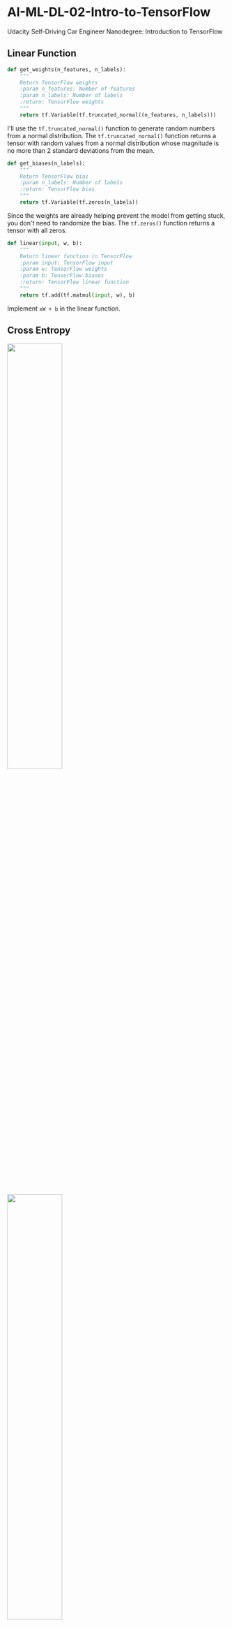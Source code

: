 # AI-ML-DL-02-Intro-to-TensorFlow
Udacity Self-Driving Car Engineer Nanodegree: Introduction to TensorFlow

## Linear Function

```python
def get_weights(n_features, n_labels):
    """
    Return TensorFlow weights
    :param n_features: Number of features
    :param n_labels: Number of labels
    :return: TensorFlow weights
    """
    return tf.Variable(tf.truncated_normal((n_features, n_labels)))
```
I'll use the ``tf.truncated_normal()`` function to generate random numbers from a normal distribution.
The ``tf.truncated_normal()`` function returns a tensor with random values from a normal distribution whose magnitude is no more than 2 standard deviations from the mean. 

```python
def get_biases(n_labels):
    """
    Return TensorFlow bias
    :param n_labels: Number of labels
    :return: TensorFlow bias
    """
    return tf.Variable(tf.zeros(n_labels))
```
Since the weights are already helping prevent the model from getting stuck, you don't need to randomize the bias.
The ``tf.zeros()`` function returns a tensor with all zeros.

```python
def linear(input, w, b):
    """
    Return linear function in TensorFlow
    :param input: TensorFlow input
    :param w: TensorFlow weights
    :param b: TensorFlow biases
    :return: TensorFlow linear function
    """
    return tf.add(tf.matmul(input, w), b)
```
Implement ``xW + b`` in the linear function.

## Cross Entropy

<img src="https://github.com/ChenBohan/AI-ML-DL-02-Intro-to-TensorFlow/blob/master/readme_img/cross-entropy.png" width = "50%" height = "50%" div align=center />

<img src="https://github.com/ChenBohan/AI-ML-DL-02-Intro-to-TensorFlow/blob/master/readme_img/overview.png" width = "50%" height = "50%" div align=center />

<img src="https://github.com/ChenBohan/AI-ML-DL-02-Intro-to-TensorFlow/blob/master/readme_img/loss%20function.png" width = "50%" height = "50%" div align=center />

## SGD

### Mini-batching

The idea is to randomly shuffle the data at the start of each epoch, then create the mini-batches. 
For each mini-batch, you train the network weights with gradient descent. 

```python
features = tf.placeholder(tf.float32, [None, n_input])
labels = tf.placeholder(tf.float32, [None, n_classes])
```

In that case, the size of the batches would vary, so you need to take advantage of TensorFlow's ``tf.placeholder()`` function to receive the varying batch sizes.

The ``None`` dimension is a ``placeholder`` for the batch size. At runtime, TensorFlow will accept any batch size greater than 0.

Implement the batches function:

```python
def batches(batch_size, features, labels):
    """
    Create batches of features and labels
    :param batch_size: The batch size
    :param features: List of features
    :param labels: List of labels
    :return: Batches of (Features, Labels)
    """
    assert len(features) == len(labels)
    # TODO: Implement batching
    outout_batches = []    
    sample_size = len(features)
    for start_i in range(0, sample_size, batch_size):
        end_i = start_i + batch_size
        batch = [features[start_i:end_i], labels[start_i:end_i]]
        outout_batches.append(batch)       
    return outout_batches
```

Let's use mini-batching to feed batches of MNIST features and labels into a linear model.
```python
with tf.Session() as sess:
    sess.run(init)
    
    # TODO: Train optimizer on all batches
    for batch_features, batch_labels in batches(batch_size, train_features, train_labels):
        sess.run(optimizer, feed_dict={features: batch_features, labels: batch_labels})
        
    # Calculate accuracy for test dataset
    test_accuracy = sess.run(
        accuracy,
        feed_dict={features: test_features, labels: test_labels})
```

### Momentum 
<img src="https://github.com/ChenBohan/AI-ML-DL-02-Intro-to-TensorFlow/blob/master/readme_img/momentum.png" width = "50%" height = "50%" div align=center />

### Learning rate decay
<img src="https://github.com/ChenBohan/AI-ML-DL-02-Intro-to-TensorFlow/blob/master/readme_img/learning%20rate%20decay.png" width = "50%" height = "50%" div align=center />

